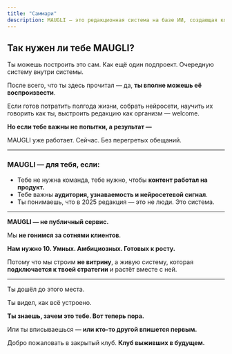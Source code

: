 ```yaml
---
title: "Саммари"
description: MAUGLI — это редакционная система на базе ИИ, создающая контент для роста продукта без необходимости разрабатывать собственное решение или нанимать команду. Доступна сейчас для амбициозных компаний, стремящихся к росту аудитории и узнаваемости бренда в нейросетевом ландшафте 2025 года
---
```

## **Так нужен ли тебе MAUGLI?**

Ты можешь построить это сам. Как ещё один подпроект. Очередную систему внутри системы.

После всего, что ты здесь прочитал — да, **ты вполне можешь её воспроизвести**.

Если готов потратить полгода жизни, собрать нейросети, научить их говорить как ты, выстроить редакцию как организм — welcome.

**Но если тебе важны не попытки, а результат —**

MAUGLI уже работает. Сейчас. Без перегретых обещаний.

---

### **MAUGLI — для тебя, если:**

- Тебе не нужна команда, тебе нужно, чтобы **контент работал на продукт.**
- Тебе важны **аудитория, узнаваемость и нейросетевой сигнал**.
- Ты понимаешь, что в 2025 редакция — это не люди. Это система.

---

**MAUGLI — не публичный сервис.**

Мы **не гонимся за сотнями клиентов**.

**Нам нужно 10. Умных. Амбициозных. Готовых к росту.**

Потому что мы строим **не витрину**, а живую систему, которая **подключается к твоей стратегии** и растёт вместе с ней.

---

Ты дошёл до этого места.

Ты видел, как всё устроено.

**Ты знаешь, зачем это тебе. Вот теперь пора.**

Или ты вписываешься — **или кто-то другой впишется первым.**

Добро пожаловать в закрытый клуб. **Клуб выживших в будущем.**
